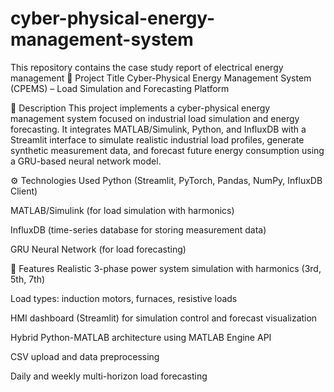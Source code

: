 # cyber-physical-energy-management-system
This repository contains the case study report of electrical energy management
📌 Project Title
Cyber-Physical Energy Management System (CPEMS) – Load Simulation and Forecasting Platform

📖 Description
This project implements a cyber-physical energy management system focused on industrial load simulation and energy forecasting. It integrates MATLAB/Simulink, Python, and InfluxDB with a Streamlit interface to simulate realistic industrial load profiles, generate synthetic measurement data, and forecast future energy consumption using a GRU-based neural network model.

⚙️ Technologies Used
Python (Streamlit, PyTorch, Pandas, NumPy, InfluxDB Client)

MATLAB/Simulink (for load simulation with harmonics)

InfluxDB (time-series database for storing measurement data)

GRU Neural Network (for load forecasting)

🧩 Features
Realistic 3-phase power system simulation with harmonics (3rd, 5th, 7th)

Load types: induction motors, furnaces, resistive loads

HMI dashboard (Streamlit) for simulation control and forecast visualization

Hybrid Python-MATLAB architecture using MATLAB Engine API

CSV upload and data preprocessing

Daily and weekly multi-horizon load forecasting
